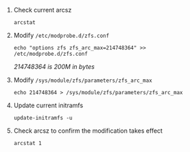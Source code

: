 1. Check current arcsz

    `arcstat`

1. Modify `/etc/modprobe.d/zfs.conf`
   
   `echo "options zfs zfs_arc_max=214748364" >> /etc/modprobe.d/zfs.conf`
    
    *214748364 is 200M in bytes*

1. Modify `/sys/module/zfs/parameters/zfs_arc_max`
   
   `echo 214748364 > /sys/module/zfs/parameters/zfs_arc_max`
    
1. Update current initramfs

    `update-initramfs -u`

1. Check arcsz to confirm the modification takes effect
  
    `arcstat 1`
